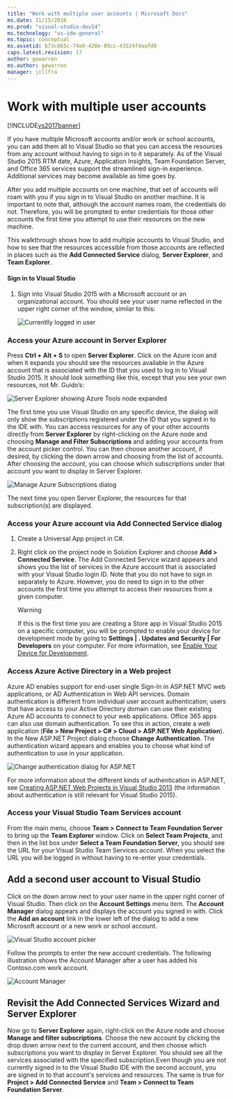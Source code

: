 ```yaml
---
title: "Work with multiple user accounts | Microsoft Docs"
ms.date: 11/15/2016
ms.prod: "visual-studio-dev14"
ms.technology: "vs-ide-general"
ms.topic: conceptual
ms.assetid: b73c865c-74e0-420e-89cc-43524f4aafd0
caps.latest.revision: 17
author: gewarren
ms.author: gewarren
manager: jillfra
---
```

# Work with multiple user accounts
[!INCLUDE[vs2017banner](../includes/vs2017banner.md)]

If you have multiple Microsoft accounts and/or work or school accounts, you can add them all to Visual Studio so that you can access the resources from any account without having to sign in to it separately. As of the Visual Studio 2015 RTM date, Azure, Application Insights, Team Foundation Server, and Office 365 services support the streamlined sign-in experience. Additional services may become available as time goes by.  
  
 After you add multiple accounts on one machine, that set of accounts will roam with you if you sign in to Visual Studio on another machine. It is important to note that, although the account names roam, the credentials do not. Therefore, you will be prompted to enter credentials for those other accounts the first time you attempt to use their resources on the new machine.  
  
 This walkthrough shows how to add multiple accounts to Visual Studio, and how to see that the resources accessible from those accounts are reflected in places such as the **Add Connected Service** dialog, **Server Explorer**, and **Team Explorer**.  
  
#### Sign in to Visual Studio  
  
1. Sign into Visual Studio 2015 with a Microsoft account or an organizational account. You should see your user name reflected in the upper right corner of the window, similar to this:  
  
     ![Currentlly logged in user](../ide/media/vs2015-username.png "VS2015_UserName")  
  
### Access your Azure account in Server Explorer  
 Press **Ctrl + Alt + S** to open **Server Explorer**. Click on the Azure icon and when it expands you should see the resources available in the Azure account that is associated with the ID that you used to log in to Visual Studio 2015. It should look something like this, except that you see your own resources, not Mr. Guido’s:  
  
 ![Server Explorer showing Azure Tools node expanded](../ide/media/vs2015-serverexplorer.png "VS2015_ServerExplorer")  
  
 The first time you use Visual Studio on any specific device, the dialog will only show the subscriptions registered under the ID that you signed in to the IDE with. You can access resources for any of your other accounts directly from **Server Explorer** by right-clicking on the Azure node and choosing **Manage and Filter Subscriptions** and adding your accounts from the account picker control. You can then choose another account, if desired, by clicking the down arrow and choosing from the list of accounts. After choosing the account, you can choose which subscriptions under that account you want to display in Server Explorer.  
  
 ![Manage Azure Subscriptions dialog](../ide/media/vs2015-manage-subs.png "vs2015_manage_subs")  
  
 The next time you open Server Explorer, the resources for that subscription(s) are displayed.  
  
### Access your Azure account via Add Connected Service dialog  
  
1. Create a Universal App project in C#.  
  
2. Right click on the project node in Solution Explorer and choose **Add > Connected Service**. The Add Connected Service wizard appears and shows you the list of services in the Azure account that is associated with your Visual Studio login ID. Note that you do not have to sign in separately to Azure. However, you do need to sign in to the other accounts the first time you attempt to access their resources from a given computer.  
  
    > [!WARNING]
    >  If this is the first time you are creating a Store app in Visual Studio 2015 on a specific computer, you will be prompted to enable your device for development mode by going to **Settings &#124; . Updates and Security &#124; For Developers** on your computer. For more information, see [Enable Your Device for Development](https://msdn.microsoft.com/library/windows/apps/dn706236.aspx).  
  
### <a name="access_azure"></a> Access Azure Active Directory in a Web project  
 Azure AD enables support for end-user single Sign-In in ASP.NET MVC web applications, or AD Authentication in Web API services. Domain authentication is different from individual user account authentication; users that have access to your Active Directory domain can use their existing Azure AD accounts to connect to your web applications. Office 365 apps can also use domain authentication. To see this in action, create a web application (**File > New Project > C# > Cloud > ASP.NET Web Application**). In the New ASP.NET Project dialog choose **Change Authentication**. The authentication wizard appears and enables you to choose what kind of authentication to use in your application.  
  
 ![Change authentication dialog for ASP.NET](../ide/media/vs2015-change-authentication.png "VS2015_change_authentication")  
  
 For more information about the different kinds of authentication in ASP.NET, see [Creating ASP.NET Web Projects in Visual Studio 2013](http://www.asp.net/visual-studio/overview/2013/creating-web-projects-in-visual-studio#orgauth) (the information about authentication is still relevant for Visual Studio 2015).  
  
### Access your Visual Studio Team Services account  
 From the main menu, choose **Team > Connect to Team Foundation Server** to bring up the **Team Explorer** window. Click on **Select Team Projects**, and then in the list box under **Select a Team Foundation Server**, you should see the URL for your Visual Studio Team Services account. When you select the URL you will be logged in without having to re-enter your credentials.  
  
## Add a second user account to Visual Studio  
 Click on the down arrow next to your user name in the upper right corner of Visual Studio. Then click on the **Account Settings** menu item. The **Account Manager** dialog appears and displays the account you signed in with. Click the **Add an account** link in the lower left of the dialog to add a new Microsoft account or a new work or school account.  
  
 ![Visual Studio account picker](../ide/media/vs2015-acct-picker.png "VS2015_acct_picker")  
  
 Follow the prompts to enter the new account credentials. The following illustration shows the Account Manager after a user has added his Contoso.com work account.  
  
 ![Account Manager](../ide/media/vs2015-accountmanager.gif "VS2015_AccountManager")  
  
## Revisit the Add Connected Services Wizard and Server Explorer  
 Now go to **Server Explorer** again, right-click on the Azure node and choose **Manage and filter subscriptions**. Choose the new account by clicking the drop down arrow next to the current account, and then choose which subscriptions you want to display in Server Explorer. You should see all the services associated with the specified subscription.Even though you are not currently signed in to the Visual Studio IDE with the second account, you are signed in to that account's services and resources. The same is true for **Project > Add Connected Service** and **Team > Connect to Team Foundation Server**.
